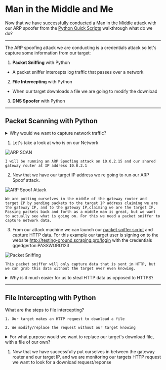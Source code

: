 # Man in the Middle and Me

Now that we have successfully conducted a Man in the Middle attack with our ARP spoofer from the [Python Quick Scripts](https://github.com/ggedgerton/quickPythonScripts) walkthrough what do we do?

***

The ARP spoofing attack we are conducting is a credentials attack so let's capture some information from our target:

1. **Packet Sniffing** with Python

  - A packet sniffer intercepts log traffic that passes over a network

2. **File Intercepting** with Python

  - When our target downloads a file we are going to modify the download

3. **DNS Spoofer** with Python

***

## Packet Scanning with Python

<details> 
  <summary>Why would we want to capture network traffic?
  </summary>
All of CS boils down to controlling and understanding the flow of data. It is the basis of CIA and AAA. When we capture packets for analysis we are taking a look at the data and painting a deeper picture of what is going on with the network.
</details>

1. Let's take a look at who is on our Network

![ARP SCAN](./images/ARP_scan.png)

    I will be running an ARP Spoofing attack on 10.0.2.15 and our shared gateway router at IP address 10.0.2.1

2. Now that we have our target IP address we re going to run our ARP Spoof attack.

![ARP Spoof Attack](./images/arp_spoof.png)

    We are putting ourselves in the middle of the gateway router and target IP by sending packets to the target IP address claiming we are the gateway IP, and to the gateway IP,claiming we are the target IP. Passing packets back and forth as a middle man is great, but we want to actually see what is going on. For this we need a packet sniffer to capture network data.

3. From our attack machine we can launch our [packet sniffer script](packet_sniffer.py) and capture HTTP data. For this example our target user is signing on to the website http://testing-ground.scraping.pro/login with the credentials ggedgerton:PASSWORD123

![Packet Sniffing](./images/login_sniffed.png)

    This packet sniffer will only capture data that is sent in HTTP, but we can grab this data without the target ever even knowing.

<details> 
  <summary>Why is it much easier for us to steal HTTP data as opposed to HTTPS?
  </summary>
If you're thinking SSL certificates you are indeed correct! HTTP and HTTPS are the same protocol, however HTTPS has an additonal layer of security. Even if we were to capture HTTPS data we still could read it. (we'll not yet at least. Stay posted for a script to help us sidestep the HTTPS protocol)
</details>

***

## File Intercepting with Python

What are the steps to file intercepting?

    1. Our target makes an HTTP request to download a file
    
    2. We modify/replace the request without our target knowing

<details> 
  <summary>For what purpose would we want to replace our target's download file, with a file of our own?
  </summary>
For malware injection and execution.
</details>

1. Now that we have successfully put ourselves in between the gateway router and our target IP, and we are monitoring our targets HTTP request we want to look for a download request/reponse
